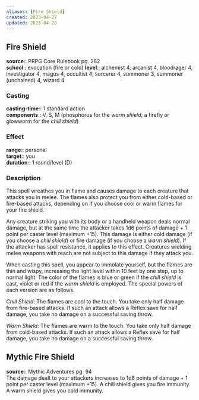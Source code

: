 ```yaml
---
aliases: [Fire Shield]
created: 2023-04-27
updated: 2023-04-28
---
```


## Fire Shield

**source**:: PRPG Core Rulebook pg. 282  
**school**:: evocation (fire or cold)
**level**:: alchemist 4, arcanist 4, bloodrager 4, investigator 4, magus 4, occultist 4, sorcerer 4, summoner 3, summoner (unchained) 4, wizard 4

### Casting

**casting-time**:: 1 standard action  
**components**:: V, S, M (phosphorus for the *warm shield*; a firefly or glowworm for the *chill shield*)

### Effect

**range**:: personal  
**target**:: you  
**duration**:: 1 round/level (D)

### Description

This spell wreathes you in flame and causes damage to each creature that attacks you in melee. The flames also protect you from either cold-based or fire-based attacks, depending on if you choose cool or warm flames for your fire shield.  
  
Any creature striking you with its body or a handheld weapon deals normal damage, but at the same time the attacker takes 1d6 points of damage + 1 point per caster level (maximum +15). This damage is either cold damage (if you choose a *chill shield*) or fire damage (if you choose a *warm shield*). If the attacker has spell resistance, it applies to this effect. Creatures wielding melee weapons with reach are not subject to this damage if they attack you.  
  
When casting this spell, you appear to immolate yourself, but the flames are thin and wispy, increasing the light level within 10 feet by one step, up to normal light. The color of the flames is blue or green if the *chill shield* is cast, violet or red if the *warm shield* is employed. The special powers of each version are as follows.  
  
*Chill Shield*: The flames are cool to the touch. You take only half damage from fire-based attacks. If such an attack allows a Reflex save for half damage, you take no damage on a successful saving throw.  
  
*Warm Shield*: The flames are warm to the touch. You take only half damage from cold-based attacks. If such an attack allows a Reflex save for half damage, you take no damage on a successful saving throw.

## Mythic Fire Shield

**source**:: Mythic Adventures pg. 94  
The damage dealt to your attackers increases to 1d8 points of damage + 1 point per caster level (maximum +15). A chill shield gives you fire immunity. A warm shield gives you cold immunity.
